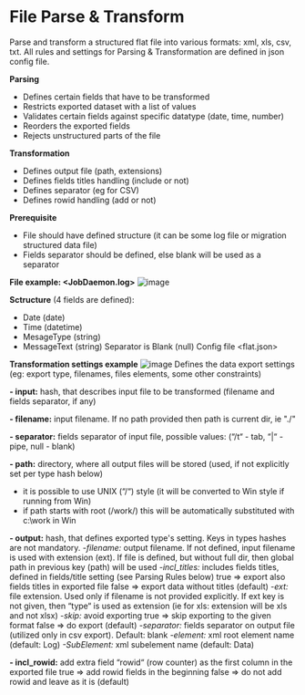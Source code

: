 # File Parse & Transform

Parse and transform a structured flat file into various formats: xml, xls, csv, txt.
All rules and settings for Parsing & Transformation are defined in json config file.

**Parsing**
- Defines certain fields that have to be transformed
- Restricts exported dataset with a list of values
- Validates certain fields against specific datatype (date, time, number)
- Reorders the exported fields
- Rejects unstructured parts of the file

**Transformation**
- Defines output file (path, extensions)
- Defines fields titles handling (include or not)
- Defines separator (eg for CSV)
- Defines rowid handling (add or not)

**Prerequisite**
- File should have defined structure (it can be some log file or migration structured data file)
- Fields separator should be defined, else blank will be used as a separator

**File example: <JobDaemon.log>**
![image](https://user-images.githubusercontent.com/80430638/221964288-662047b3-5ecb-4ffd-9ea8-0fc978ab005b.png)

**Sctructure**
(4 fields are defined):
 - Date (date)
 - Time (datetime)
 - MesageType (string)
 - MessageText (string)
Separator is Blank (null)
Config file <flat.json>

**Transformation settings example**
![image](https://user-images.githubusercontent.com/80430638/221964664-07f0d22c-00ff-4f68-bb2d-f2a434caf183.png)
Defines the data export settings (eg: export type, filenames, files elements, some other constraints)

**- input:** hash, that describes input file to be transformed (filename and fields separator, if any)

**- filename:** input filename. If no path provided then path is current dir, ie "./"

**- separator:** fields separator of input file, possible values: (“/t“ - tab, “|“ - pipe, null - blank)

**- path:** directory, where all output files will be stored (used, if not explicitly set per type hash 
below)
 - it is possible to use UNIX (“/“) style (it will be converted to Win style if running from Win)
 - if path starts with root (/work/) this will be automatically substituted with c:\work in Win
 
**- output:** hash, that defines exported type's setting. Keys in types hashes are not mandatory.
 *-filename:* output filename. If not defined, input filename is used with extension (ext). If file
 is defined, but without full dir, then global path in previous key (path) will be used
 *-incl_titles:* includes fields titles, defined in fields/title setting (see Parsing Rules below) 
 true => export also fields titles in exported file
 false => export data without titles (default)
 *-ext:* file extension. Used only if filename is not provided explicitly. If ext key is not given, 
 then “type“ is used as extension (ie for xls: extension will be xls and not xlsx)
 *-skip:* avoid exporting
 true => skip exporting to the given format
 false => do export (default)
 *-separator:* fields separator on output file (utilized only in csv export). Default: blank
 *-element:* xml root element name (default: Log)
 *-SubElement:* xml subelement name (default: Data)

**- incl_rowid:** add extra field “rowid“ (row counter) as the first column in the exported file
 true => add rowid fields in the beginning
 false => do not add rowid and leave as it is (default)
